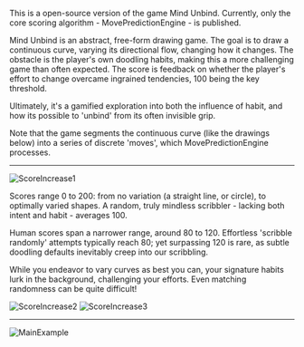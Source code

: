 This is a open-source version of the game Mind Unbind. Currently, only the core scoring algorithm - MovePredictionEngine - is published.

Mind Unbind is an abstract, free-form drawing game. 
The goal is to draw a continuous curve, varying its directional flow, changing how it changes.
The obstacle is the player's own doodling habits, making this a more challenging game than often expected.
The score is feedback on whether the player's effort to change overcame ingrained tendencies, 100 being the key threshold.

Ultimately, it's a gamified exploration into both the influence of habit, and how its possible to 'unbind' from its often invisible grip.

Note that the game segments the continuous curve (like the drawings below) into a series of discrete 'moves', which MovePredictionEngine processes. 

------------
![ScoreIncrease1](https://github.com/user-attachments/assets/3d3ae673-094b-48f3-9e49-e735dab4e0f6)


Scores range 0 to 200: from no variation (a straight line, or circle), to optimally varied shapes. A random, truly mindless scribbler - lacking both intent and habit - averages 100.

Human scores span a narrower range, around 80 to 120. Effortless 'scribble randomly' attempts typically reach 80; yet surpassing 120 is rare, as subtle doodling defaults inevitably creep into our scribbling.

While you endeavor to vary curves as best you can, your signature habits lurk in the background, challenging your efforts. Even matching randomness can be quite difficult!

![ScoreIncrease2](https://github.com/user-attachments/assets/da9ff95f-707c-496f-8280-cf4d63bd4284)
![ScoreIncrease3](https://github.com/user-attachments/assets/502f8714-2dad-4757-a173-d0945a639725)

------------
![MainExample](https://github.com/user-attachments/assets/8ff407e9-5e4a-4590-84b6-29496ffecd79)



